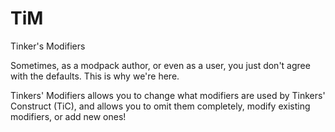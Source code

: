 # TiM
Tinker's Modifiers

Sometimes, as a modpack author, or even as a user, you just don't agree with the defaults. This is why we're here.

Tinkers' Modifiers allows you to change what modifiers are used by Tinkers' Construct (TiC), and allows you to omit them completely, modify existing modifiers, or add new ones!
